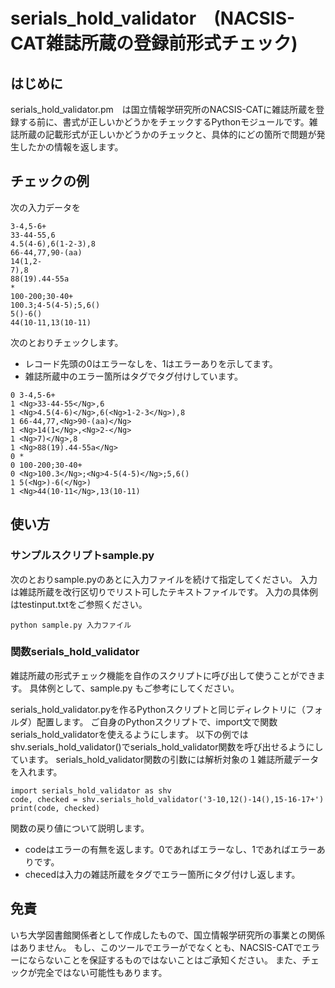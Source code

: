 # serials_hold_validator　(NACSIS-CAT雑誌所蔵の登録前形式チェック)

## はじめに
serials_hold_validator.pm　は国立情報学研究所のNACSIS-CATに雑誌所蔵を登録する前に、書式が正しいかどうかをチェックするPythonモジュールです。雑誌所蔵の記載形式が正しいかどうかのチェックと、具体的にどの箇所で問題が発生したかの情報を返します。

## チェックの例
次の入力データを
```
3-4,5-6+
33-44-55,6
4.5(4-6),6(1-2-3),8
66-44,77,90-(aa)
14(1,2-
7),8
88(19).44-55a
*
100-200;30-40+
100.3;4-5(4-5);5,6()
5()-6()
44(10-11,13(10-11)
```
次のとおりチェックします。
- レコード先頭の0はエラーなしを、1はエラーありを示してます。
- 雑誌所蔵中のエラー箇所は<Ng>タグでタグ付けしています。
```
0 3-4,5-6+
1 <Ng>33-44-55</Ng>,6
1 <Ng>4.5(4-6)</Ng>,6(<Ng>1-2-3</Ng>),8
1 66-44,77,<Ng>90-(aa)</Ng>
1 <Ng>14(1</Ng>,<Ng>2-</Ng>
1 <Ng>7)</Ng>,8
1 <Ng>88(19).44-55a</Ng>
0 *
0 100-200;30-40+
0 <Ng>100.3</Ng>;<Ng>4-5(4-5)</Ng>;5,6()
1 5(<Ng>)-6(</Ng>)
1 <Ng>44(10-11</Ng>,13(10-11)
```


## 使い方
### サンプルスクリプトsample.py
次のとおりsample.pyのあとに入力ファイルを続けて指定してください。
入力は雑誌所蔵を改行区切りでリスト可したテキストファイルです。
入力の具体例はtestinput.txtをご参照ください。
```
python sample.py 入力ファイル
```
### 関数serials_hold_validator
雑誌所蔵の形式チェック機能を自作のスクリプトに呼び出して使うことができます。
具体例として、sample.py もご参考にしてください。

serials_hold_validator.pyを作るPythonスクリプトと同じディレクトリに（フォルダ）配置します。
ご自身のPythonスクリプトで、import文で関数serials_hold_validatorを使えるようにします。
以下の例ではshv.serials_hold_validator()でserials_hold_validator関数を呼び出せるようにしています。
serials_hold_validator関数の引数には解析対象の１雑誌所蔵データを入れます。
```
import serials_hold_validator as shv
code, checked = shv.serials_hold_validator('3-10,12()-14(),15-16-17+')
print(code, checked)
```
関数の戻り値について説明します。
- codeはエラーの有無を返します。0であればエラーなし、1であればエラーありです。
- checedは入力の雑誌所蔵を<Ng>タグでエラー箇所にタグ付けし返します。

## 免責
いち大学図書館関係者として作成したもので、国立情報学研究所の事業との関係はありません。
もし、このツールでエラーがでなくとも、NACSIS-CATでエラーにならないことを保証するものではないことはご承知ください。
また、チェックが完全ではない可能性もあります。


